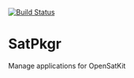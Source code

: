 [![Build Status](https://travis-ci.org/OpenSatKit/SatPkgr.svg?branch=master)](https://travis-ci.org/OpenSatKit/SatPkgr)

# SatPkgr
Manage applications for OpenSatKit
